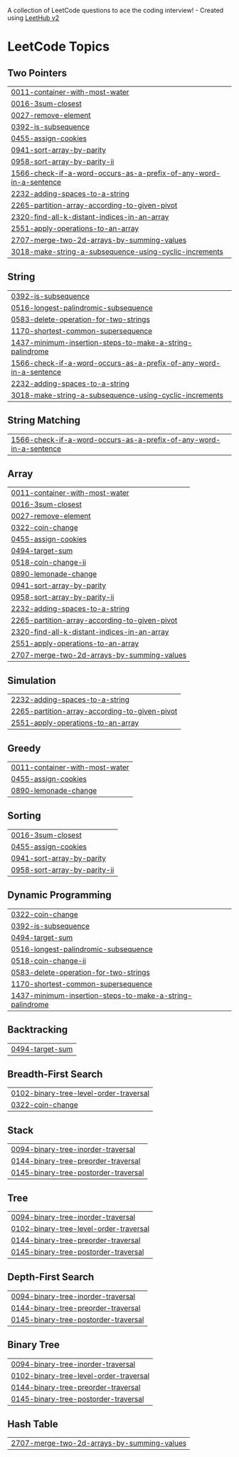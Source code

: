 A collection of LeetCode questions to ace the coding interview! - Created using [LeetHub v2](https://github.com/arunbhardwaj/LeetHub-2.0)
<!---LeetCode Topics Start-->
# LeetCode Topics
## Two Pointers
|  |
| ------- |
| [0011-container-with-most-water](https://github.com/ragingsilverback/LeetCode/tree/master/0011-container-with-most-water) |
| [0016-3sum-closest](https://github.com/ragingsilverback/LeetCode/tree/master/0016-3sum-closest) |
| [0027-remove-element](https://github.com/ragingsilverback/LeetCode/tree/master/0027-remove-element) |
| [0392-is-subsequence](https://github.com/ragingsilverback/LeetCode/tree/master/0392-is-subsequence) |
| [0455-assign-cookies](https://github.com/ragingsilverback/LeetCode/tree/master/0455-assign-cookies) |
| [0941-sort-array-by-parity](https://github.com/ragingsilverback/LeetCode/tree/master/0941-sort-array-by-parity) |
| [0958-sort-array-by-parity-ii](https://github.com/ragingsilverback/LeetCode/tree/master/0958-sort-array-by-parity-ii) |
| [1566-check-if-a-word-occurs-as-a-prefix-of-any-word-in-a-sentence](https://github.com/ragingsilverback/LeetCode/tree/master/1566-check-if-a-word-occurs-as-a-prefix-of-any-word-in-a-sentence) |
| [2232-adding-spaces-to-a-string](https://github.com/ragingsilverback/LeetCode/tree/master/2232-adding-spaces-to-a-string) |
| [2265-partition-array-according-to-given-pivot](https://github.com/ragingsilverback/LeetCode/tree/master/2265-partition-array-according-to-given-pivot) |
| [2320-find-all-k-distant-indices-in-an-array](https://github.com/ragingsilverback/LeetCode/tree/master/2320-find-all-k-distant-indices-in-an-array) |
| [2551-apply-operations-to-an-array](https://github.com/ragingsilverback/LeetCode/tree/master/2551-apply-operations-to-an-array) |
| [2707-merge-two-2d-arrays-by-summing-values](https://github.com/ragingsilverback/LeetCode/tree/master/2707-merge-two-2d-arrays-by-summing-values) |
| [3018-make-string-a-subsequence-using-cyclic-increments](https://github.com/ragingsilverback/LeetCode/tree/master/3018-make-string-a-subsequence-using-cyclic-increments) |
## String
|  |
| ------- |
| [0392-is-subsequence](https://github.com/ragingsilverback/LeetCode/tree/master/0392-is-subsequence) |
| [0516-longest-palindromic-subsequence](https://github.com/ragingsilverback/LeetCode/tree/master/0516-longest-palindromic-subsequence) |
| [0583-delete-operation-for-two-strings](https://github.com/ragingsilverback/LeetCode/tree/master/0583-delete-operation-for-two-strings) |
| [1170-shortest-common-supersequence](https://github.com/ragingsilverback/LeetCode/tree/master/1170-shortest-common-supersequence) |
| [1437-minimum-insertion-steps-to-make-a-string-palindrome](https://github.com/ragingsilverback/LeetCode/tree/master/1437-minimum-insertion-steps-to-make-a-string-palindrome) |
| [1566-check-if-a-word-occurs-as-a-prefix-of-any-word-in-a-sentence](https://github.com/ragingsilverback/LeetCode/tree/master/1566-check-if-a-word-occurs-as-a-prefix-of-any-word-in-a-sentence) |
| [2232-adding-spaces-to-a-string](https://github.com/ragingsilverback/LeetCode/tree/master/2232-adding-spaces-to-a-string) |
| [3018-make-string-a-subsequence-using-cyclic-increments](https://github.com/ragingsilverback/LeetCode/tree/master/3018-make-string-a-subsequence-using-cyclic-increments) |
## String Matching
|  |
| ------- |
| [1566-check-if-a-word-occurs-as-a-prefix-of-any-word-in-a-sentence](https://github.com/ragingsilverback/LeetCode/tree/master/1566-check-if-a-word-occurs-as-a-prefix-of-any-word-in-a-sentence) |
## Array
|  |
| ------- |
| [0011-container-with-most-water](https://github.com/ragingsilverback/LeetCode/tree/master/0011-container-with-most-water) |
| [0016-3sum-closest](https://github.com/ragingsilverback/LeetCode/tree/master/0016-3sum-closest) |
| [0027-remove-element](https://github.com/ragingsilverback/LeetCode/tree/master/0027-remove-element) |
| [0322-coin-change](https://github.com/ragingsilverback/LeetCode/tree/master/0322-coin-change) |
| [0455-assign-cookies](https://github.com/ragingsilverback/LeetCode/tree/master/0455-assign-cookies) |
| [0494-target-sum](https://github.com/ragingsilverback/LeetCode/tree/master/0494-target-sum) |
| [0518-coin-change-ii](https://github.com/ragingsilverback/LeetCode/tree/master/0518-coin-change-ii) |
| [0890-lemonade-change](https://github.com/ragingsilverback/LeetCode/tree/master/0890-lemonade-change) |
| [0941-sort-array-by-parity](https://github.com/ragingsilverback/LeetCode/tree/master/0941-sort-array-by-parity) |
| [0958-sort-array-by-parity-ii](https://github.com/ragingsilverback/LeetCode/tree/master/0958-sort-array-by-parity-ii) |
| [2232-adding-spaces-to-a-string](https://github.com/ragingsilverback/LeetCode/tree/master/2232-adding-spaces-to-a-string) |
| [2265-partition-array-according-to-given-pivot](https://github.com/ragingsilverback/LeetCode/tree/master/2265-partition-array-according-to-given-pivot) |
| [2320-find-all-k-distant-indices-in-an-array](https://github.com/ragingsilverback/LeetCode/tree/master/2320-find-all-k-distant-indices-in-an-array) |
| [2551-apply-operations-to-an-array](https://github.com/ragingsilverback/LeetCode/tree/master/2551-apply-operations-to-an-array) |
| [2707-merge-two-2d-arrays-by-summing-values](https://github.com/ragingsilverback/LeetCode/tree/master/2707-merge-two-2d-arrays-by-summing-values) |
## Simulation
|  |
| ------- |
| [2232-adding-spaces-to-a-string](https://github.com/ragingsilverback/LeetCode/tree/master/2232-adding-spaces-to-a-string) |
| [2265-partition-array-according-to-given-pivot](https://github.com/ragingsilverback/LeetCode/tree/master/2265-partition-array-according-to-given-pivot) |
| [2551-apply-operations-to-an-array](https://github.com/ragingsilverback/LeetCode/tree/master/2551-apply-operations-to-an-array) |
## Greedy
|  |
| ------- |
| [0011-container-with-most-water](https://github.com/ragingsilverback/LeetCode/tree/master/0011-container-with-most-water) |
| [0455-assign-cookies](https://github.com/ragingsilverback/LeetCode/tree/master/0455-assign-cookies) |
| [0890-lemonade-change](https://github.com/ragingsilverback/LeetCode/tree/master/0890-lemonade-change) |
## Sorting
|  |
| ------- |
| [0016-3sum-closest](https://github.com/ragingsilverback/LeetCode/tree/master/0016-3sum-closest) |
| [0455-assign-cookies](https://github.com/ragingsilverback/LeetCode/tree/master/0455-assign-cookies) |
| [0941-sort-array-by-parity](https://github.com/ragingsilverback/LeetCode/tree/master/0941-sort-array-by-parity) |
| [0958-sort-array-by-parity-ii](https://github.com/ragingsilverback/LeetCode/tree/master/0958-sort-array-by-parity-ii) |
## Dynamic Programming
|  |
| ------- |
| [0322-coin-change](https://github.com/ragingsilverback/LeetCode/tree/master/0322-coin-change) |
| [0392-is-subsequence](https://github.com/ragingsilverback/LeetCode/tree/master/0392-is-subsequence) |
| [0494-target-sum](https://github.com/ragingsilverback/LeetCode/tree/master/0494-target-sum) |
| [0516-longest-palindromic-subsequence](https://github.com/ragingsilverback/LeetCode/tree/master/0516-longest-palindromic-subsequence) |
| [0518-coin-change-ii](https://github.com/ragingsilverback/LeetCode/tree/master/0518-coin-change-ii) |
| [0583-delete-operation-for-two-strings](https://github.com/ragingsilverback/LeetCode/tree/master/0583-delete-operation-for-two-strings) |
| [1170-shortest-common-supersequence](https://github.com/ragingsilverback/LeetCode/tree/master/1170-shortest-common-supersequence) |
| [1437-minimum-insertion-steps-to-make-a-string-palindrome](https://github.com/ragingsilverback/LeetCode/tree/master/1437-minimum-insertion-steps-to-make-a-string-palindrome) |
## Backtracking
|  |
| ------- |
| [0494-target-sum](https://github.com/ragingsilverback/LeetCode/tree/master/0494-target-sum) |
## Breadth-First Search
|  |
| ------- |
| [0102-binary-tree-level-order-traversal](https://github.com/ragingsilverback/LeetCode/tree/master/0102-binary-tree-level-order-traversal) |
| [0322-coin-change](https://github.com/ragingsilverback/LeetCode/tree/master/0322-coin-change) |
## Stack
|  |
| ------- |
| [0094-binary-tree-inorder-traversal](https://github.com/ragingsilverback/LeetCode/tree/master/0094-binary-tree-inorder-traversal) |
| [0144-binary-tree-preorder-traversal](https://github.com/ragingsilverback/LeetCode/tree/master/0144-binary-tree-preorder-traversal) |
| [0145-binary-tree-postorder-traversal](https://github.com/ragingsilverback/LeetCode/tree/master/0145-binary-tree-postorder-traversal) |
## Tree
|  |
| ------- |
| [0094-binary-tree-inorder-traversal](https://github.com/ragingsilverback/LeetCode/tree/master/0094-binary-tree-inorder-traversal) |
| [0102-binary-tree-level-order-traversal](https://github.com/ragingsilverback/LeetCode/tree/master/0102-binary-tree-level-order-traversal) |
| [0144-binary-tree-preorder-traversal](https://github.com/ragingsilverback/LeetCode/tree/master/0144-binary-tree-preorder-traversal) |
| [0145-binary-tree-postorder-traversal](https://github.com/ragingsilverback/LeetCode/tree/master/0145-binary-tree-postorder-traversal) |
## Depth-First Search
|  |
| ------- |
| [0094-binary-tree-inorder-traversal](https://github.com/ragingsilverback/LeetCode/tree/master/0094-binary-tree-inorder-traversal) |
| [0144-binary-tree-preorder-traversal](https://github.com/ragingsilverback/LeetCode/tree/master/0144-binary-tree-preorder-traversal) |
| [0145-binary-tree-postorder-traversal](https://github.com/ragingsilverback/LeetCode/tree/master/0145-binary-tree-postorder-traversal) |
## Binary Tree
|  |
| ------- |
| [0094-binary-tree-inorder-traversal](https://github.com/ragingsilverback/LeetCode/tree/master/0094-binary-tree-inorder-traversal) |
| [0102-binary-tree-level-order-traversal](https://github.com/ragingsilverback/LeetCode/tree/master/0102-binary-tree-level-order-traversal) |
| [0144-binary-tree-preorder-traversal](https://github.com/ragingsilverback/LeetCode/tree/master/0144-binary-tree-preorder-traversal) |
| [0145-binary-tree-postorder-traversal](https://github.com/ragingsilverback/LeetCode/tree/master/0145-binary-tree-postorder-traversal) |
## Hash Table
|  |
| ------- |
| [2707-merge-two-2d-arrays-by-summing-values](https://github.com/ragingsilverback/LeetCode/tree/master/2707-merge-two-2d-arrays-by-summing-values) |
<!---LeetCode Topics End-->